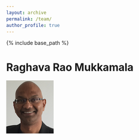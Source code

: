 ```yaml
---
layout: archive
permalink: /team/
author_profile: true
---
```


{% include base_path %}



# Raghava Rao Mukkamala

<img src="/images/raghava-passport.png" alt='Raghava Mukkamala'/>
